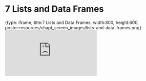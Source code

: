 # 7 Lists and Data Frames
 
{type: iframe, title:7 Lists and Data Frames, width:800, height:600, poster:resources/chapt_screen_images/lists-and-data-frames.png}
![](https://datatrail-jhu.github.io/05_R/no_toc/lists-and-data-frames.html)
 

 
